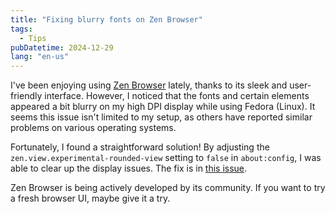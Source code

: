 ```yaml
---
title: "Fixing blurry fonts on Zen Browser"
tags:
  - Tips
pubDatetime: 2024-12-29
lang: "en-us"
---
```


I've been enjoying using [Zen Browser](https://zen-browser.app/) lately, thanks to its sleek and user-friendly interface. However, I noticed that the fonts and certain elements appeared a bit blurry on my high DPI display while using Fedora (Linux). It seems this issue isn't limited to my setup, as others have reported similar problems on various operating systems.

Fortunately, I found a straightforward solution! By adjusting the `zen.view.experimental-rounded-view` setting to `false` in `about:config`, I was able to clear up the display issues. The fix is in [this issue](https://github.com/zen-browser/desktop/issues/2375#issuecomment-2441900369).

Zen Browser is being actively developed by its community. If you want to try a fresh browser UI, maybe give it a try.
